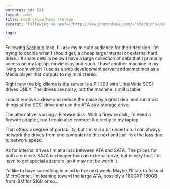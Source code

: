 ```yaml
--- 
wordpress_id: 521
layout: post
title: Hard drive/Mass storage
excerpt: "Following <a href=\"http://www.photobloke.com/\">Sachin's</a> lead, I'll ask my minute audience for their decision.  I'm trying to decide what I should get, a cheap large internal or external hard drive.  I'll share details below:"

tags: 
---
```


Following <a href="http://www.photobloke.com/">Sachin's</a> lead, I'll ask my minute audience for their decision.  I'm trying to decide what I should get, a cheap large internal or external hard drive.  I'll share details below:<!--more-->I have a large collection of data that I primarily access on my laptop, movie clips and such.  I have another machine in my living room which I use as a web development server and sometimes as a Media player that outputs to my mini stereo.Right now the big dilema is the server is a PII 300 with Ultra Wide SCSI drives ONLY.  The drives are noisy, but the machine is still usable.I could remove a drive and reduce the noise by a great deal and run most things of the SCSI drive and use the ATA as a storage drive.The alternative is using a Firewire disk.  With a firewire disk, I'd need a firewire adaptor, but I could also connect it directly to my laptop.That offers a degree of portability, but I'm still a bit uncertain.  I can always network the drives from one computer to the next and just risk the loss due to network speed.As for internal drives I'm at a loss between ATA and SATA.  The prices for both are close.  SATA is cheaper than an external drive, but is very fast.  I'd have to get special adaptors, so it may not be worth it.I'd like to have something in mind in the next week.  Maybe I'll talk to folks at MicroCenter.  I'm leaning toward the large ATA, possibly a 180GXP 180GB from IBM for $160 or so...
